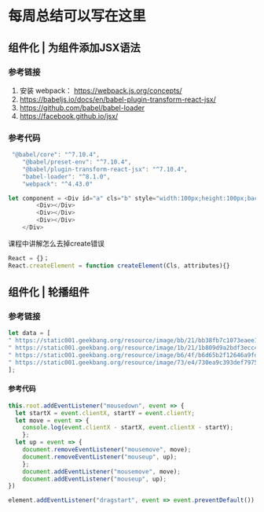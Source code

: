 # 每周总结可以写在这里

## 组件化 | 为组件添加JSX语法

### 参考链接

1. 安装 webpack： <https://webpack.js.org/concepts/>
2. <https://babeljs.io/docs/en/babel-plugin-transform-react-jsx/>
3. <https://github.com/babel/babel-loader>
4. <https://facebook.github.io/jsx/>

### 参考代码

```js
 "@babel/core": "^7.10.4",
    "@babel/preset-env": "^7.10.4",
    "@babel/plugin-transform-react-jsx": "^7.10.4",
    "babel-loader": "^8.1.0",
    "webpack": "^4.43.0"
```

```js
let component = <Div id="a" cls="b" style="width:100px;height:100px;background-color:lightgreen">
        <Div></Div>
        <Div></Div>
        <Div></Div>
    </Div>
```

课程中讲解怎么去掉create错误

```js
React = {}；
React.createElement = function createElement(Cls, attributes){}
```

## 组件化 | 轮播组件

### 参考链接

```js
let data = [
" https://static001.geekbang.org/resource/image/bb/21/bb38fb7c1073eaee1755f81131f11d21.jpg ",
" https://static001.geekbang.org/resource/image/1b/21/1b809d9a2bdf3ecc481322d7c9223c21.jpg ",
" https://static001.geekbang.org/resource/image/b6/4f/b6d65b2f12646a9fd6b8cb2b020d754f.jpg ",
" https://static001.geekbang.org/resource/image/73/e4/730ea9c393def7975deceb48b3eb6fe4.jpg ",
];
```

#### 参考代码

```js
this.root.addEventListener("mousedown", event => {
  let startX = event.clientX, startY = event.clientY;
  let move = event => {
    console.log(event.clientX - startX, event.clientX - startY);
    };
  let up = event => {
    document.removeEventListener("mousemove", move);
    document.removeEventListener("mouseup", up);
    };
    document.addEventListener("mousemove", move);
    document.addEventListener("mouseup", up);
})

element.addEventListener("dragstart", event => event.preventDefault())
```
